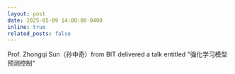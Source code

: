 ```yaml
---
layout: post
date: 2025-05-09 14:00:00-0400
inline: true
related_posts: false
---
```


Prof. Zhongqi Sun（孙中奇）from BIT delivered a talk entitled "强化学习模型预测控制"
